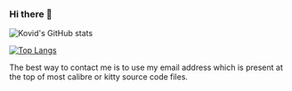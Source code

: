 ### Hi there 👋
![Kovid's GitHub stats](https://github-readme-stats.vercel.app/api?username=kovidgoyal&theme=dracula&show_icons=true&include_all_commits=true)



[![Top Langs](https://github-readme-stats.vercel.app/api/top-langs/?username=kovidgoyal&layout=compact&theme=dracula)](https://github.com/anuraghazra/github-readme-stats)

The best way to contact me is to use my email address which is present at the top of most calibre or kitty source code files.
